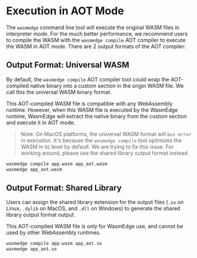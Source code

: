 # Execution in AOT Mode

The `wasmedge` command line tool will execute the original WASM files in interpreter mode. For the much better performance, we recommend users to compile the WASM with the `wasmedge compile` AOT compiler to execute the WASM in AOT mode. There are 2 output formats of the AOT compiler:

## Output Format: Universal WASM

By default, the `wasmedge compile` AOT compiler tool could wrap the AOT-compiled native binary into a custom section in the origin WASM file. We call this the universal WASM binary format.

This AOT-compiled WASM file is compatible with any WebAssembly runtime. However, when this WASM file is executed by the WasmEdge runtime, WasmEdge will extract the native binary from the custom section and execute it in AOT mode.

> Note: On MacOS platforms, the universal WASM format will `bus error` in execution. It's because the `wasmedge compile` tool optimizes the WASM in `O2` level by default. We are trying to fix this issue. For working around, please use the shared library output format instead.

```bash
wasmedge compile app.wasm app_aot.wasm
wasmedge app_aot.wasm
```

## Output Format: Shared Library

Users can assign the shared library extension for the output files (`.so` on Linux, `.dylib` on MacOS, and `.dll` on Windows) to generate the shared library output format output.

This AOT-compiled WASM file is only for WasmEdge use, and cannot be used by other WebAssembly runtimes.

```bash
wasmedge compile app.wasm app_aot.so
wasmedge app_aot.so
```
